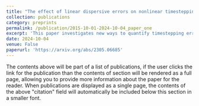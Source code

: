 ```yaml
---
title: "The effect of linear dispersive errors on nonlinear timestepping accuracy in the f-plane rotating shallow water equations"
collection: publications
category: preprints
permalink: /publication/2015-10-01-2024-10-04_paper_one
excerpt: 'This paper investigates new ways to quantify timestepping error in the f-plane rotating shallow water equations. The first part constructs a new triadic error, that measures error within the nonlinear interactions of linear waves. The second part develops two new test cases to highlight slowly developing nonlinear interactions. These are test with three numerical models, including LFRic from the UK Met Office.'
date: 2024-10-04
venue: False
paperurl: 'https://arxiv.org/abs/2305.06685'
---
```


The contents above will be part of a list of publications, if the user clicks the link for the publication than the contents of section will be rendered as a full page, allowing you to provide more information about the paper for the reader. When publications are displayed as a single page, the contents of the above "citation" field will automatically be included below this section in a smaller font.
